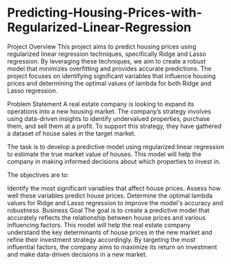 # Predicting-Housing-Prices-with-Regularized-Linear-Regression
Project Overview
This project aims to predict housing prices using regularized linear regression techniques, specifically Ridge and Lasso regression. By leveraging these techniques, we aim to create a robust model that minimizes overfitting and provides accurate predictions. The project focuses on identifying significant variables that influence housing prices and determining the optimal values of lambda for both Ridge and Lasso regression.

Problem Statement
A real estate company is looking to expand its operations into a new housing market. The company’s strategy involves using data-driven insights to identify undervalued properties, purchase them, and sell them at a profit. To support this strategy, they have gathered a dataset of house sales in the target market.

The task is to develop a predictive model using regularized linear regression to estimate the true market value of houses. This model will help the company in making informed decisions about which properties to invest in.

The objectives are to:

Identify the most significant variables that affect house prices.
Assess how well these variables predict house prices.
Determine the optimal lambda values for Ridge and Lasso regression to improve the model's accuracy and robustness.
Business Goal
The goal is to create a predictive model that accurately reflects the relationship between house prices and various influencing factors. This model will help the real estate company understand the key determinants of house prices in the new market and refine their investment strategy accordingly. By targeting the most influential factors, the company aims to maximize its return on investment and make data-driven decisions in a new market.
